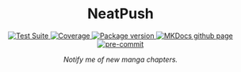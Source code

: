 <h1 align="center"> NeatPush </h1>

<p align="center">
  <a href="https://github.com/gjeusel/neatpush/actions?query=workflow%3ACI+branch%3Amain">
      <img src="https://github.com/gjeusel/neatpush/workflows/ci.yml/badge.svg?event=push&branch=main" alt="Test Suite" onerror="this.style.display='none'">
  </a>
  <a href="https://coverage-badge.samuelcolvin.workers.dev/redirect/gjeusel/neatpush" alt="Test Coverage" onerror="this.style.display='none'">
      <img src="https://coverage-badge.samuelcolvin.workers.dev/gjeusel/neatpush.svg" alt="Coverage">
  </a>
  <a href="https://pypi.org/project/neatpush/">
      <img src="https://img.shields.io/pypi/v/neatpush" alt="Package version" onerror="this.style.display='none'">
  </a>
  <a href="https://gjeusel.github.io/neatpush/">
    <img src="https://img.shields.io/badge/mkdocs-pages-brightgreen" alt="MKDocs github page">
  </a>
  <a href="https://github.com/pre-commit/pre-commit">
      <img src="https://img.shields.io/badge/pre--commit-enabled-brightgreen?logo=pre-commit&logoColor=white" alt="pre-commit">
  </a>
</p>

<p align="center">
  <em>Notify me of new manga chapters.</em>
</p>
